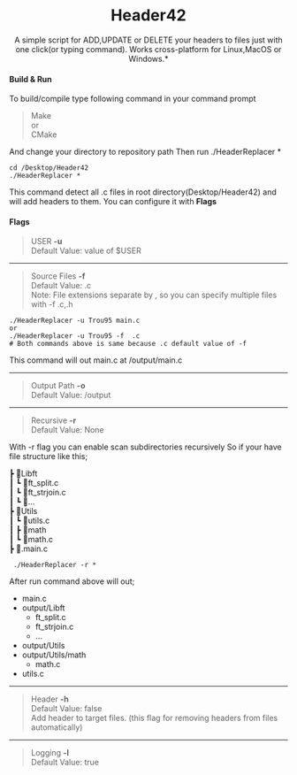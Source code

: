 <h1 align="center">Header42</h1>

<p align="center">A simple script for ADD,UPDATE or DELETE your headers to files just with one click(or typing command). Works cross-platform for Linux,MacOS or Windows.*</p>



#### **Build & Run**

To build/compile type following command in your command prompt
>Make  
or  
CMake  

And change your directory to repository path
Then run ./HeaderReplacer *


    cd /Desktop/Header42
    ./HeaderReplacer *

This command detect all .c files in root directory(Desktop/Header42) and will add headers to them. You can configure it with **Flags**

#### **Flags**

> USER **-u**  
Default Value: value of $USER  

------------

> Source Files **-f**  
Default Value: .c  
Note: File extensions separate by , so you can specify multiple files with -f  .c,.h  

    ./HeaderReplacer -u Trou95 main.c
	or
	./HeaderReplacer -u Trou95 -f  .c
	# Both commands above is same because .c default value of -f 

This command will out main.c at /output/main.c


------------
> Output Path **-o**  
Default Value: /output  

------------
> Recursive **-r**  
Default Value: None  

With -r flag you can enable scan subdirectories recursively 
So if your have file structure like this;

 ┣ 📂Libft  
 ┃ ┗ 📜ft_split.c  
 ┃ ┗ 📜ft_strjoin.c  
 ┃ ┗ 📜...  
 ┣ 📂Utils  
 ┃ ┗ 📜utils.c  
 ┃ ┣ 📂math  
 ┃ ┗ 📜math.c  
 ┣ 📜.main.c  
 
     ./HeaderReplacer -r *
 After run command above will out; 
                

+ main.c
+ output/Libft
    + ft_split.c
    + ft_strjoin.c
    + ...
+ output/Utils
 + output/Utils/math
    * math.c
  + utils.c
  
  

------------

> Header **-h**  
Default Value: false  
Add header to target files. (this flag for removing headers from files automatically)  

------------

> Logging **-l**  
Default Value: true  
